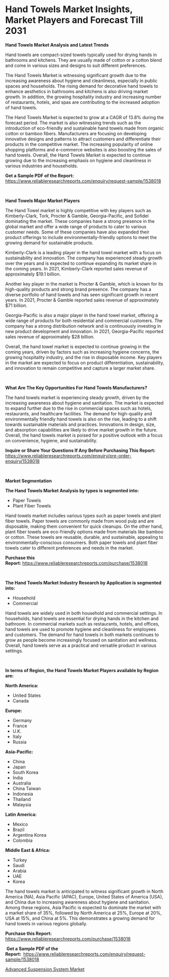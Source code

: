<p><h1>Hand Towels Market Insights, Market Players and Forecast Till 2031</h1></p><p><strong>Hand Towels Market Analysis and Latest Trends</strong></p>
<p><p>Hand towels are compact-sized towels typically used for drying hands in bathrooms and kitchens. They are usually made of cotton or a cotton blend and come in various sizes and designs to suit different preferences.</p><p>The Hand Towels Market is witnessing significant growth due to the increasing awareness about hygiene and cleanliness, especially in public spaces and households. The rising demand for decorative hand towels to enhance aesthetics in bathrooms and kitchens is also driving market growth. In addition, the growing hospitality industry and increasing number of restaurants, hotels, and spas are contributing to the increased adoption of hand towels.</p><p>The Hand Towels Market is expected to grow at a CAGR of 13.8% during the forecast period. The market is also witnessing trends such as the introduction of eco-friendly and sustainable hand towels made from organic cotton or bamboo fibers. Manufacturers are focusing on developing innovative designs and patterns to attract customers and differentiate their products in the competitive market. The increasing popularity of online shopping platforms and e-commerce websites is also boosting the sales of hand towels. Overall, the Hand Towels Market is expected to continue growing due to the increasing emphasis on hygiene and cleanliness in various industries and households.</p></p>
<p><strong>Get a Sample PDF of the Report:&nbsp;</strong> <a href="https://www.reliableresearchreports.com/enquiry/request-sample/1538018">https://www.reliableresearchreports.com/enquiry/request-sample/1538018</a></p>
<p>&nbsp;</p>
<p><strong>Hand Towels Major Market Players</strong></p>
<p><p>The Hand Towel market is highly competitive with key players such as Kimberly-Clark, Tork, Procter & Gamble, Georgia-Pacific, and Sofidel dominating the market. These companies have a strong presence in the global market and offer a wide range of products to cater to various customer needs. Some of these companies have also expanded their product offerings to include environmentally-friendly options to meet the growing demand for sustainable products.</p><p>Kimberly-Clark is a leading player in the hand towel market with a focus on sustainability and innovation. The company has experienced steady growth over the years and is expected to continue expanding its market share in the coming years. In 2021, Kimberly-Clark reported sales revenue of approximately $19.1 billion.</p><p>Another key player in the market is Procter & Gamble, which is known for its high-quality products and strong brand presence. The company has a diverse portfolio of hand towels and has seen significant growth in recent years. In 2021, Procter & Gamble reported sales revenue of approximately $71 billion.</p><p>Georgia-Pacific is also a major player in the hand towel market, offering a wide range of products for both residential and commercial customers. The company has a strong distribution network and is continuously investing in new product development and innovation. In 2021, Georgia-Pacific reported sales revenue of approximately $28 billion.</p><p>Overall, the hand towel market is expected to continue growing in the coming years, driven by factors such as increasing hygiene concerns, the growing hospitality industry, and the rise in disposable income. Key players in the market are expected to focus on product differentiation, sustainability, and innovation to remain competitive and capture a larger market share.</p></p>
<p>&nbsp;</p>
<p><strong>What Are The Key Opportunities For Hand Towels Manufacturers?</strong></p>
<p><p>The hand towels market is experiencing steady growth, driven by the increasing awareness about hygiene and sanitation. The market is expected to expand further due to the rise in commercial spaces such as hotels, restaurants, and healthcare facilities. The demand for high-quality and environmentally friendly hand towels is also on the rise, leading to a shift towards sustainable materials and practices. Innovations in design, size, and absorption capabilities are likely to drive market growth in the future. Overall, the hand towels market is poised for a positive outlook with a focus on convenience, hygiene, and sustainability.</p></p>
<p><strong>Inquire or Share Your Questions If Any Before Purchasing This Report:</strong> <a href="https://www.reliableresearchreports.com/enquiry/pre-order-enquiry/1538018">https://www.reliableresearchreports.com/enquiry/pre-order-enquiry/1538018</a></p>
<p>&nbsp;</p>
<p><strong>Market Segmentation</strong></p>
<p><strong>The Hand Towels Market Analysis by types is segmented into:</strong></p>
<p><ul><li>Paper Towels</li><li>Plant Fiber Towels</li></ul></p>
<p><p>Hand towels market includes various types such as paper towels and plant fiber towels. Paper towels are commonly made from wood pulp and are disposable, making them convenient for quick cleanups. On the other hand, plant fiber towels are eco-friendly options made from materials like bamboo or cotton. These towels are reusable, durable, and sustainable, appealing to environmentally-conscious consumers. Both paper towels and plant fiber towels cater to different preferences and needs in the market.</p></p>
<p><strong>Purchase this Report:&nbsp;</strong><a href="https://www.reliableresearchreports.com/purchase/1538018">https://www.reliableresearchreports.com/purchase/1538018</a></p>
<p>&nbsp;</p>
<p><strong>The Hand Towels Market Industry Research by Application is segmented into:</strong></p>
<p><ul><li>Household</li><li>Commercial</li></ul></p>
<p><p>Hand towels are widely used in both household and commercial settings. In households, hand towels are essential for drying hands in the kitchen and bathroom. In commercial markets such as restaurants, hotels, and offices, hand towels are used to promote hygiene and cleanliness for employees and customers. The demand for hand towels in both markets continues to grow as people become increasingly focused on sanitation and wellness. Overall, hand towels serve as a practical and versatile product in various settings.</p></p>
<p>&nbsp;</p>
<p><strong>In terms of Region, the Hand Towels Market Players available by Region are:</strong></p>
<p>
    <p> <strong> North America: </strong>
        <ul>
            <li>United States</li>
            <li>Canada</li>
        </ul>
        </p> 
    <p> <strong> Europe: </strong>
        <ul>
            <li>Germany</li>
            <li>France</li>
            <li>U.K.</li>
            <li>Italy</li>
            <li>Russia</li>
        </ul>
        </p> 
    <p> <strong> Asia-Pacific: </strong>
        <ul>
            <li>China</li>
            <li>Japan</li>
            <li>South Korea</li>
            <li>India</li>
            <li>Australia</li>
            <li>China Taiwan</li>
            <li>Indonesia</li>
            <li>Thailand</li>
            <li>Malaysia</li>
        </ul>
        </p> 
    <p> <strong> Latin America: </strong>
        <ul>
            <li>Mexico</li>
            <li>Brazil</li>
            <li>Argentina Korea</li>
            <li>Colombia</li>
        </ul>
        </p> 
    <p> <strong> Middle East & Africa: </strong>
        <ul>
            <li>Turkey</li>
            <li>Saudi</li>
            <li>Arabia</li>
            <li>UAE</li>
            <li>Korea</li>
        </ul>
    </p>
    </p>
<p><p>The hand towels market is anticipated to witness significant growth in North America (NA), Asia Pacific (APAC), Europe, United States of America (USA), and China due to increasing awareness about hygiene and sanitation. Among these regions, Asia Pacific is expected to dominate the market with a market share of 35%, followed by North America at 25%, Europe at 20%, USA at 15%, and China at 5%. This demonstrates a growing demand for hand towels in various regions globally.</p></p>
<p><strong>Purchase this Report: </strong><a href="https://www.reliableresearchreports.com/purchase/1538018">https://www.reliableresearchreports.com/purchase/1538018</a></p>
<p>&nbsp;<strong>Get a Sample PDF of the Report:&nbsp;&nbsp;</strong><a href="https://www.reliableresearchreports.com/enquiry/request-sample/1538018">https://www.reliableresearchreports.com/enquiry/request-sample/1538018</a></p>
<p><strong></strong></p>
<p><p><a href="https://fearless-okapi-6c8.notion.site/Advanced-Suspension-System-Market-Provides-Detailed-Segmentation-of-this-Market-based-on-Type-Appli-013487ca458c4d56951a6d46fd381b9d">Advanced Suspension System Market</a></p></p>